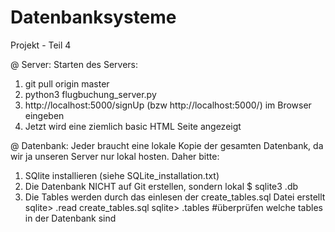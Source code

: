 # Datenbanksysteme
Projekt - Teil 4

@ Server: 
Starten des Servers: 
1. git pull origin master
2. python3 flugbuchung_server.py
3. http://localhost:5000/signUp (bzw http://localhost:5000/<Name des HTML in camelCase>) im Browser eingeben
4. Jetzt wird eine ziemlich basic HTML Seite angezeigt

@ Datenbank: 
Jeder braucht eine lokale Kopie der gesamten Datenbank, da wir ja unseren Server nur lokal hosten. Daher bitte: 
1. SQlite installieren (siehe SQLite_installation.txt)
2. Die Datenbank NICHT auf Git erstellen, sondern lokal
  $ sqlite3 <databasename>.db
3. Die Tables werden durch das einlesen der create_tables.sql Datei erstellt 
  sqlite> .read create_tables.sql
  sqlite> .tables #überprüfen welche tables in der Datenbank sind

